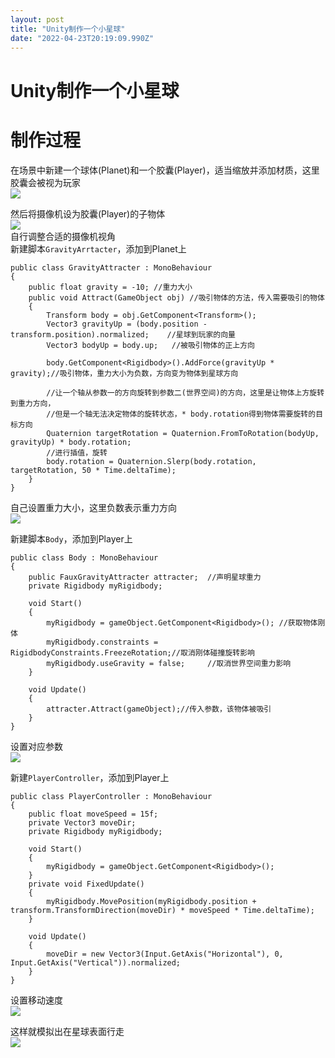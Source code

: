 ```yaml
---
layout: post
title: "Unity制作一个小星球"
date: "2022-04-23T20:19:09.990Z"
---
```

Unity制作一个小星球
============

制作过程
====

在场景中新建一个球体(Planet)和一个胶囊(Player)，适当缩放并添加材质，这里胶囊会被视为玩家  
![](https://img2022.cnblogs.com/blog/2769083/202204/2769083-20220423214240520-543457973.png)

然后将摄像机设为胶囊(Player)的子物体  
![](https://img2022.cnblogs.com/blog/2769083/202204/2769083-20220423214220853-1645942688.png)  
自行调整合适的摄像机视角  
新建脚本`GravityArrtacter`，添加到Planet上

    public class GravityAttracter : MonoBehaviour
    {
        public float gravity = -10;	//重力大小
        public void Attract(GameObject obj)	//吸引物体的方法，传入需要吸引的物体
        {
            Transform body = obj.GetComponent<Transform>();
            Vector3 gravityUp = (body.position - transform.position).normalized;	//星球到玩家的向量
            Vector3 bodyUp = body.up;	//被吸引物体的正上方向
    
            body.GetComponent<Rigidbody>().AddForce(gravityUp * gravity);//吸引物体，重力大小为负数，方向变为物体到星球方向
    
            //让一个轴从参数一的方向旋转到参数二(世界空间)的方向，这里是让物体上方旋转到重力方向，
            //但是一个轴无法决定物体的旋转状态，* body.rotation得到物体需要旋转的目标方向
            Quaternion targetRotation = Quaternion.FromToRotation(bodyUp, gravityUp) * body.rotation;
            //进行插值，旋转
            body.rotation = Quaternion.Slerp(body.rotation, targetRotation, 50 * Time.deltaTime);
        }
    }
    

自己设置重力大小，这里负数表示重力方向  
![](https://img2022.cnblogs.com/blog/2769083/202204/2769083-20220423214829438-943164562.png)

新建脚本`Body`，添加到Player上

    public class Body : MonoBehaviour
    {
        public FauxGravityAttracter attracter;	//声明星球重力
        private Rigidbody myRigidbody;
        
        void Start()
        {
            myRigidbody = gameObject.GetComponent<Rigidbody>();	//获取物体刚体
            myRigidbody.constraints = RigidbodyConstraints.FreezeRotation;//取消刚体碰撞旋转影响
            myRigidbody.useGravity = false;		//取消世界空间重力影响
        }
    
        void Update()
        {	
            attracter.Attract(gameObject);//传入参数，该物体被吸引
        }
    }
    

设置对应参数  
![](https://img2022.cnblogs.com/blog/2769083/202204/2769083-20220423215001481-1294373757.png)

新建`PlayerController`，添加到Player上

    public class PlayerController : MonoBehaviour
    {
        public float moveSpeed = 15f;
        private Vector3 moveDir;
        private Rigidbody myRigidbody;
    
        void Start()
        {
            myRigidbody = gameObject.GetComponent<Rigidbody>();
        }
        private void FixedUpdate()
        {
            myRigidbody.MovePosition(myRigidbody.position + transform.TransformDirection(moveDir) * moveSpeed * Time.deltaTime);
        }
    
        void Update()
        {
            moveDir = new Vector3(Input.GetAxis("Horizontal"), 0, Input.GetAxis("Vertical")).normalized;
        }
    }
    

设置移动速度  
![](https://img2022.cnblogs.com/blog/2769083/202204/2769083-20220423215029406-1301599487.png)

这样就模拟出在星球表面行走  
![](https://img2022.cnblogs.com/blog/2769083/202204/2769083-20220423214732469-1935480492.png)